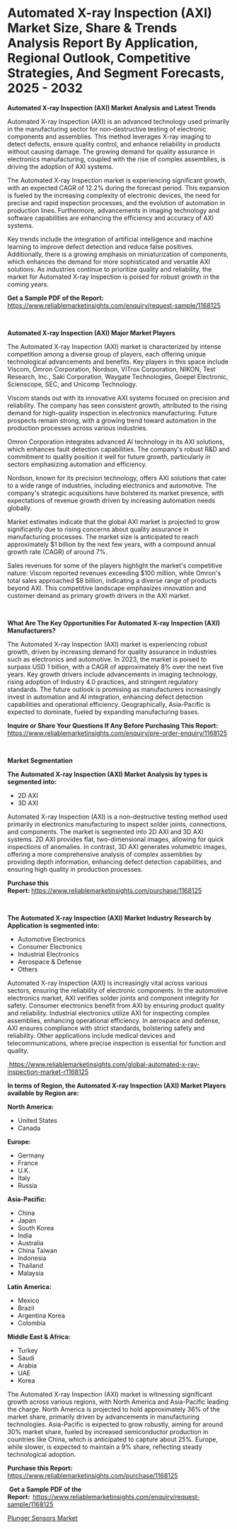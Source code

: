 <p><h1>Automated X-ray Inspection (AXI) Market Size, Share & Trends Analysis Report By Application, Regional Outlook, Competitive Strategies, And Segment Forecasts, 2025 - 2032</h1></p><p><strong>Automated X-ray Inspection (AXI) Market Analysis and Latest Trends</strong></p>
<p><p>Automated X-ray Inspection (AXI) is an advanced technology used primarily in the manufacturing sector for non-destructive testing of electronic components and assemblies. This method leverages X-ray imaging to detect defects, ensure quality control, and enhance reliability in products without causing damage. The growing demand for quality assurance in electronics manufacturing, coupled with the rise of complex assemblies, is driving the adoption of AXI systems.</p><p>The Automated X-ray Inspection market is experiencing significant growth, with an expected CAGR of 12.2% during the forecast period. This expansion is fueled by the increasing complexity of electronic devices, the need for precise and rapid inspection processes, and the evolution of automation in production lines. Furthermore, advancements in imaging technology and software capabilities are enhancing the efficiency and accuracy of AXI systems.</p><p>Key trends include the integration of artificial intelligence and machine learning to improve defect detection and reduce false positives. Additionally, there is a growing emphasis on miniaturization of components, which enhances the demand for more sophisticated and versatile AXI solutions. As industries continue to prioritize quality and reliability, the market for Automated X-ray Inspection is poised for robust growth in the coming years.</p></p>
<p><strong>Get a Sample PDF of the Report:&nbsp;</strong> <a href="https://www.reliablemarketinsights.com/enquiry/request-sample/1168125?utm_campaign=2271&utm_medium=2&utm_source=Github&utm_content=ia&utm_term=02032025&utm_id=automated-x-ray-inspection-axi">https://www.reliablemarketinsights.com/enquiry/request-sample/1168125</a></p>
<p>&nbsp;</p>
<p><strong>Automated X-ray Inspection (AXI) Major Market Players</strong></p>
<p><p>The Automated X-ray Inspection (AXI) market is characterized by intense competition among a diverse group of players, each offering unique technological advancements and benefits. Key players in this space include Viscom, Omron Corporation, Nordson, ViTrox Corporation, NIKON, Test Research, Inc., Saki Corporation, Waygate Technologies, Goepel Electronic, Scienscope, SEC, and Unicomp Technology.</p><p>Viscom stands out with its innovative AXI systems focused on precision and reliability. The company has seen consistent growth, attributed to the rising demand for high-quality inspection in electronics manufacturing. Future prospects remain strong, with a growing trend toward automation in the production processes across various industries.</p><p>Omron Corporation integrates advanced AI technology in its AXI solutions, which enhances fault detection capabilities. The company's robust R&D and commitment to quality position it well for future growth, particularly in sectors emphasizing automation and efficiency.</p><p>Nordson, known for its precision technology, offers AXI solutions that cater to a wide range of industries, including electronics and automotive. The company's strategic acquisitions have bolstered its market presence, with expectations of revenue growth driven by increasing automation needs globally.</p><p>Market estimates indicate that the global AXI market is projected to grow significantly due to rising concerns about quality assurance in manufacturing processes. The market size is anticipated to reach approximately $1 billion by the next few years, with a compound annual growth rate (CAGR) of around 7%.</p><p>Sales revenues for some of the players highlight the market's competitive nature: Viscom reported revenues exceeding $100 million, while Omron's total sales approached $8 billion, indicating a diverse range of products beyond AXI. This competitive landscape emphasizes innovation and customer demand as primary growth drivers in the AXI market.</p></p>
<p>&nbsp;</p>
<p><strong>What Are The Key Opportunities For Automated X-ray Inspection (AXI) Manufacturers?</strong></p>
<p><p>The Automated X-ray Inspection (AXI) market is experiencing robust growth, driven by increasing demand for quality assurance in industries such as electronics and automotive. In 2023, the market is poised to surpass USD 1 billion, with a CAGR of approximately 8% over the next five years. Key growth drivers include advancements in imaging technology, rising adoption of Industry 4.0 practices, and stringent regulatory standards. The future outlook is promising as manufacturers increasingly invest in automation and AI integration, enhancing defect detection capabilities and operational efficiency. Geographically, Asia-Pacific is expected to dominate, fueled by expanding manufacturing bases.</p></p>
<p><strong>Inquire or Share Your Questions If Any Before Purchasing This Report:</strong> <a href="https://www.reliablemarketinsights.com/enquiry/pre-order-enquiry/1168125?utm_campaign=2271&utm_medium=2&utm_source=Github&utm_content=ia&utm_term=02032025&utm_id=automated-x-ray-inspection-axi">https://www.reliablemarketinsights.com/enquiry/pre-order-enquiry/1168125</a></p>
<p>&nbsp;</p>
<p><strong>Market Segmentation</strong></p>
<p><strong>The Automated X-ray Inspection (AXI) Market Analysis by types is segmented into:</strong></p>
<p><ul><li>2D AXI</li><li>3D AXI</li></ul></p>
<p><p>Automated X-ray Inspection (AXI) is a non-destructive testing method used primarily in electronics manufacturing to inspect solder joints, connections, and components. The market is segmented into 2D AXI and 3D AXI systems. 2D AXI provides flat, two-dimensional images, allowing for quick inspections of anomalies. In contrast, 3D AXI generates volumetric images, offering a more comprehensive analysis of complex assemblies by providing depth information, enhancing defect detection capabilities, and ensuring high quality in production processes.</p></p>
<p><strong>Purchase this Report:&nbsp;</strong><a href="https://www.reliablemarketinsights.com/purchase/1168125?utm_campaign=2271&utm_medium=2&utm_source=Github&utm_content=ia&utm_term=02032025&utm_id=automated-x-ray-inspection-axi">https://www.reliablemarketinsights.com/purchase/1168125</a></p>
<p>&nbsp;</p>
<p><strong>The Automated X-ray Inspection (AXI) Market Industry Research by Application is segmented into:</strong></p>
<p><ul><li>Automotive Electronics</li><li>Consumer Electronics</li><li>Industrial Electronics</li><li>Aerospace & Defense</li><li>Others</li></ul></p>
<p><p>Automated X-ray Inspection (AXI) is increasingly vital across various sectors, ensuring the reliability of electronic components. In the automotive electronics market, AXI verifies solder joints and component integrity for safety. Consumer electronics benefit from AXI by ensuring product quality and reliability. Industrial electronics utilize AXI for inspecting complex assemblies, enhancing operational efficiency. In aerospace and defense, AXI ensures compliance with strict standards, bolstering safety and reliability. Other applications include medical devices and telecommunications, where precise inspection is essential for function and quality.</p></p>
<p><a href="https://www.reliablemarketinsights.com/global-automated-x-ray-inspection-market-r1168125?utm_campaign=2271&utm_medium=2&utm_source=Github&utm_content=ia&utm_term=02032025&utm_id=automated-x-ray-inspection-axi">&nbsp;https://www.reliablemarketinsights.com/global-automated-x-ray-inspection-market-r1168125</a></p>
<p><strong>In terms of Region, the Automated X-ray Inspection (AXI) Market Players available by Region are:</strong></p>
<p>
    <p> <strong> North America: </strong>
        <ul>
            <li>United States</li>
            <li>Canada</li>
        </ul>
        </p> 
    <p> <strong> Europe: </strong>
        <ul>
            <li>Germany</li>
            <li>France</li>
            <li>U.K.</li>
            <li>Italy</li>
            <li>Russia</li>
        </ul>
        </p> 
    <p> <strong> Asia-Pacific: </strong>
        <ul>
            <li>China</li>
            <li>Japan</li>
            <li>South Korea</li>
            <li>India</li>
            <li>Australia</li>
            <li>China Taiwan</li>
            <li>Indonesia</li>
            <li>Thailand</li>
            <li>Malaysia</li>
        </ul>
        </p> 
    <p> <strong> Latin America: </strong>
        <ul>
            <li>Mexico</li>
            <li>Brazil</li>
            <li>Argentina Korea</li>
            <li>Colombia</li>
        </ul>
        </p> 
    <p> <strong> Middle East & Africa: </strong>
        <ul>
            <li>Turkey</li>
            <li>Saudi</li>
            <li>Arabia</li>
            <li>UAE</li>
            <li>Korea</li>
        </ul>
    </p>
    </p>
<p><p>The Automated X-ray Inspection (AXI) market is witnessing significant growth across various regions, with North America and Asia-Pacific leading the charge. North America is projected to hold approximately 36% of the market share, primarily driven by advancements in manufacturing technologies. Asia-Pacific is expected to grow robustly, aiming for around 30% market share, fueled by increased semiconductor production in countries like China, which is anticipated to capture about 25%. Europe, while slower, is expected to maintain a 9% share, reflecting steady technological adoption.</p></p>
<p><strong>Purchase this Report: </strong><a href="https://www.reliablemarketinsights.com/purchase/1168125?utm_campaign=2271&utm_medium=2&utm_source=Github&utm_content=ia&utm_term=02032025&utm_id=automated-x-ray-inspection-axi">https://www.reliablemarketinsights.com/purchase/1168125</a></p>
<p>&nbsp;<strong>Get a Sample PDF of the Report:&nbsp;&nbsp;</strong><a href="https://www.reliablemarketinsights.com/enquiry/request-sample/1168125?utm_campaign=2271&utm_medium=2&utm_source=Github&utm_content=ia&utm_term=02032025&utm_id=automated-x-ray-inspection-axi">https://www.reliablemarketinsights.com/enquiry/request-sample/1168125</a></p>
<p><strong></strong></p>
<p><p><a href="https://github.com/rodinayygacklezi/Market-Research-Report-List-1/blob/main/plunger-sensors-market.md?utm_campaign=2271&utm_medium=2&utm_source=Github&utm_content=ia&utm_term=02032025&utm_id=automated-x-ray-inspection-axi">Plunger Sensors Market</a></p></p>